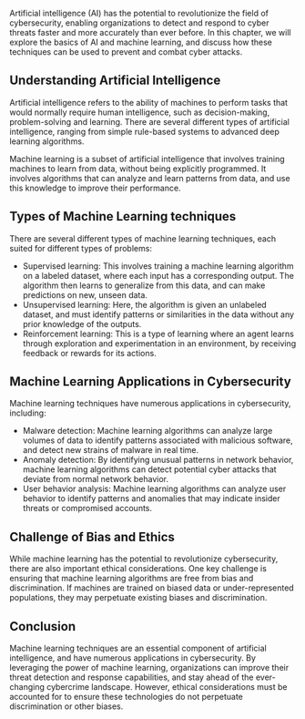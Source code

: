 
Artificial intelligence (AI) has the potential to revolutionize the field of cybersecurity, enabling organizations to detect and respond to cyber threats faster and more accurately than ever before. In this chapter, we will explore the basics of AI and machine learning, and discuss how these techniques can be used to prevent and combat cyber attacks.

Understanding Artificial Intelligence
-------------------------------------

Artificial intelligence refers to the ability of machines to perform tasks that would normally require human intelligence, such as decision-making, problem-solving and learning. There are several different types of artificial intelligence, ranging from simple rule-based systems to advanced deep learning algorithms.

Machine learning is a subset of artificial intelligence that involves training machines to learn from data, without being explicitly programmed. It involves algorithms that can analyze and learn patterns from data, and use this knowledge to improve their performance.

Types of Machine Learning techniques
------------------------------------

There are several different types of machine learning techniques, each suited for different types of problems:

* Supervised learning: This involves training a machine learning algorithm on a labeled dataset, where each input has a corresponding output. The algorithm then learns to generalize from this data, and can make predictions on new, unseen data.
* Unsupervised learning: Here, the algorithm is given an unlabeled dataset, and must identify patterns or similarities in the data without any prior knowledge of the outputs.
* Reinforcement learning: This is a type of learning where an agent learns through exploration and experimentation in an environment, by receiving feedback or rewards for its actions.

Machine Learning Applications in Cybersecurity
----------------------------------------------

Machine learning techniques have numerous applications in cybersecurity, including:

* Malware detection: Machine learning algorithms can analyze large volumes of data to identify patterns associated with malicious software, and detect new strains of malware in real time.
* Anomaly detection: By identifying unusual patterns in network behavior, machine learning algorithms can detect potential cyber attacks that deviate from normal network behavior.
* User behavior analysis: Machine learning algorithms can analyze user behavior to identify patterns and anomalies that may indicate insider threats or compromised accounts.

Challenge of Bias and Ethics
----------------------------

While machine learning has the potential to revolutionize cybersecurity, there are also important ethical considerations. One key challenge is ensuring that machine learning algorithms are free from bias and discrimination. If machines are trained on biased data or under-represented populations, they may perpetuate existing biases and discrimination.

Conclusion
----------

Machine learning techniques are an essential component of artificial intelligence, and have numerous applications in cybersecurity. By leveraging the power of machine learning, organizations can improve their threat detection and response capabilities, and stay ahead of the ever-changing cybercrime landscape. However, ethical considerations must be accounted for to ensure these technologies do not perpetuate discrimination or other biases.
